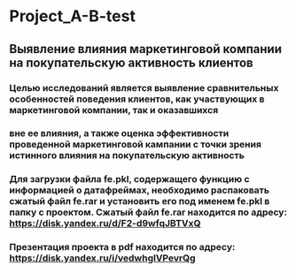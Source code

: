 # Project_A-B-test
## Выявление влияния маркетинговой компании на покупательскую активность клиентов
### Целью исследований является выявление сравнительных особенностей поведения клиентов, как участвующих в маркетинговой компании, так и оказавшихся
### вне ее влияния, а также оценка эффективности проведенной маркетинговой кампании с точки зрения истинного влияния на покупательскую активность

### Для загрузки файла fe.pkl, содержащего функцию с информацией о датафреймах, необходимо распаковать сжатый файл fe.rar и установить его под именем fe.pkl в папку с проектом. Сжатый файл fe.rar находится по адресу: https://disk.yandex.ru/d/F2-d9wfqJBTVxQ
### Презентация проекта в pdf находится по адресу: https://disk.yandex.ru/i/vedwhglVPevrQg
